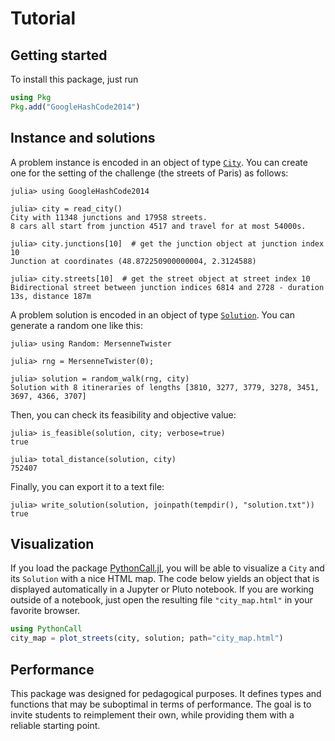 # Tutorial

## Getting started

To install this package, just run

```julia
using Pkg
Pkg.add("GoogleHashCode2014")
```

## Instance and solutions

A problem instance is encoded in an object of type [`City`](@ref).
You can create one for the setting of the challenge (the streets of Paris) as follows:

```jldoctest tuto
julia> using GoogleHashCode2014

julia> city = read_city()
City with 11348 junctions and 17958 streets.
8 cars all start from junction 4517 and travel for at most 54000s.

julia> city.junctions[10]  # get the junction object at junction index 10
Junction at coordinates (48.872250900000004, 2.3124588)

julia> city.streets[10]  # get the street object at street index 10
Bidirectional street between junction indices 6814 and 2728 - duration 13s, distance 187m
```

A problem solution is encoded in an object of type [`Solution`](@ref).
You can generate a random one like this:

```jldoctest tuto
julia> using Random: MersenneTwister

julia> rng = MersenneTwister(0);

julia> solution = random_walk(rng, city)
Solution with 8 itineraries of lengths [3810, 3277, 3779, 3278, 3451, 3697, 4366, 3707]
```

Then, you can check its feasibility and objective value:

```jldoctest tuto
julia> is_feasible(solution, city; verbose=true)
true

julia> total_distance(solution, city)
752407
```

Finally, you can export it to a text file:

```jldoctest tuto
julia> write_solution(solution, joinpath(tempdir(), "solution.txt"))
true
```

## Visualization

If you load the package [PythonCall.jl](https://github.com/JuliaPy/PythonCall.jl), you will be able to visualize a `City` and its `Solution` with a nice HTML map.
The code below yields an object that is displayed automatically in a Jupyter or Pluto notebook.
If you are working outside of a notebook, just open the resulting file `"city_map.html"` in your favorite browser.

```julia
using PythonCall
city_map = plot_streets(city, solution; path="city_map.html")
```

## Performance

This package was designed for pedagogical purposes.
It defines types and functions that may be suboptimal in terms of performance.
The goal is to invite students to reimplement their own, while providing them with a reliable starting point.
